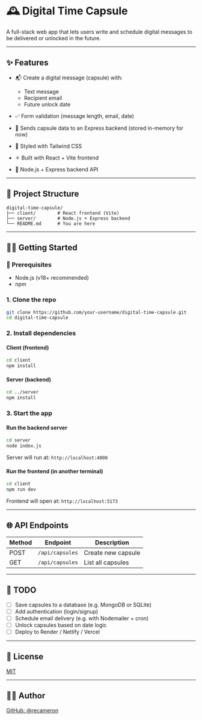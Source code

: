 # 🕰️ Digital Time Capsule

A full-stack web app that lets users write and schedule digital messages to be delivered or unlocked in the future.

---

## ✨ Features

* 📬 Create a digital message (capsule) with:

  * Text message
  * Recipient email
  * Future unlock date
* ✅ Form validation (message length, email, date)
* 📎 Sends capsule data to an Express backend (stored in-memory for now)
* 🎨 Styled with Tailwind CSS
* ⚛️ Built with React + Vite frontend
* 🚀 Node.js + Express backend API

---

## 📁 Project Structure

```
digital-time-capsule/
├── client/        # React frontend (Vite)
├── server/        # Node.js + Express backend
└── README.md      # You are here
```

---

## 🧑‍💻 Getting Started

### 🔧 Prerequisites

* Node.js (v18+ recommended)
* npm

### 1. Clone the repo

```bash
git clone https://github.com/your-username/digital-time-capsule.git
cd digital-time-capsule
```

### 2. Install dependencies

#### Client (frontend)

```bash
cd client
npm install
```

#### Server (backend)

```bash
cd ../server
npm install
```

### 3. Start the app

#### Run the backend server

```bash
cd server
node index.js
```

Server will run at: `http://localhost:4000`

#### Run the frontend (in another terminal)

```bash
cd client
npm run dev
```

Frontend will open at: `http://localhost:5173`

---

## 🌐 API Endpoints

| Method | Endpoint        | Description        |
| ------ | --------------- | ------------------ |
| POST   | `/api/capsules` | Create new capsule |
| GET    | `/api/capsules` | List all capsules  |

---

## 📌 TODO

* [ ] Save capsules to a database (e.g. MongoDB or SQLite)
* [ ] Add authentication (login/signup)
* [ ] Schedule email delivery (e.g. with Nodemailer + cron)
* [ ] Unlock capsules based on date logic
* [ ] Deploy to Render / Netlify / Vercel

---

## 📄 License

[MIT](LICENSE)

---

## 🧑‍💻 Author
[GitHub: @recameron](https://github.com/recameron)
